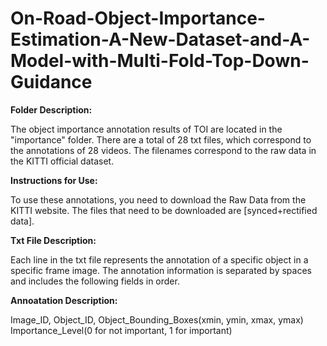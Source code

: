 # On-Road-Object-Importance-Estimation-A-New-Dataset-and-A-Model-with-Multi-Fold-Top-Down-Guidance

**Folder Description:**

The object importance annotation results of TOI are located in the "importance" folder. There are a total of 28 txt files, which correspond to the annotations of 28 videos. The filenames correspond to the raw data in the KITTI official dataset.

**Instructions for Use:**

To use these annotations, you need to download the Raw Data from the KITTI website. The files that need to be downloaded are [synced+rectified data].

**Txt File Description:**

Each line in the txt file represents the annotation of a specific object in a specific frame image. The annotation information is separated by spaces and includes the following fields in order.

**Annoatation Description:**

Image_ID, Object_ID, Object_Bounding_Boxes(xmin, ymin, xmax, ymax) Importance_Level(0 for not important, 1 for important)
